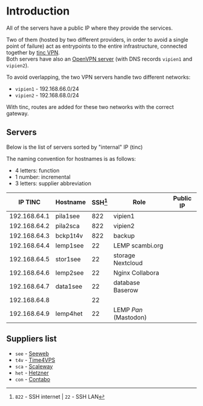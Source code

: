 # Introduction

All of the servers have a public IP where they provide the services.

Two of them (hosted by two different providers, in order to avoid a single point of failure) act as entrypoints to the entire infrastructure, connected together by [tinc VPN](https://tinc-vpn.org 'tinc official website').  
Both servers have also an [OpenVPN server](https://openvpn.net/access-server 'Access Server | OpenVPN') (with DNS records `vipien1` and `vipien2`).

To avoid overlapping, the two VPN servers handle two different networks:

- `vipien1` - 192.168.66.0/24
- `vipien2` - 192.168.68.0/24

With tinc, routes are added for these two networks with the correct gateway.

## Servers

Below is the list of servers sorted by "internal" IP (tinc)

The naming convention for hostnames is as follows:

- 4 letters: function
- 1 number: incremental
- 3 letters: supplier abbreviation

| IP TINC      | Hostname | SSH[^1] | Role                  | Public IP |
| ------------ | -------- | ------- | --------------------- | --------- |
| 192.168.64.1 | pila1see | 822     | vipien1               |           |
| 192.168.64.2 | pila2sca | 822     | vipien2               |           |
| 192.168.64.3 | bckp1t4v | 822     | backup                |           |
| 192.168.64.4 | lemp1see | 22      | LEMP scambi.org       |           |
| 192.168.64.5 | stor1see | 22      | storage Nextcloud     |           |
| 192.168.64.6 | lemp2see | 22      | Nginx Collabora       |           |
| 192.168.64.7 | data1see | 22      | database Baserow      |           |
| 192.168.64.8 |          | 22      |                       |           |
| 192.168.64.9 | lemp4het | 22      | LEMP *Pan* (Mastodon) |           |

## Suppliers list

- `see` - [Seeweb](https://seeweb.it)
- `t4v` - [Time4VPS](https://time4vps.com)
- `sca` - [Scaleway](https://scaleway.com)
- `het` - [Hetzner](https://hetzner.com)
- `con` - [Contabo](https://contabo.com)

[^1]: `822` - SSH internet | `22` - SSH LAN
